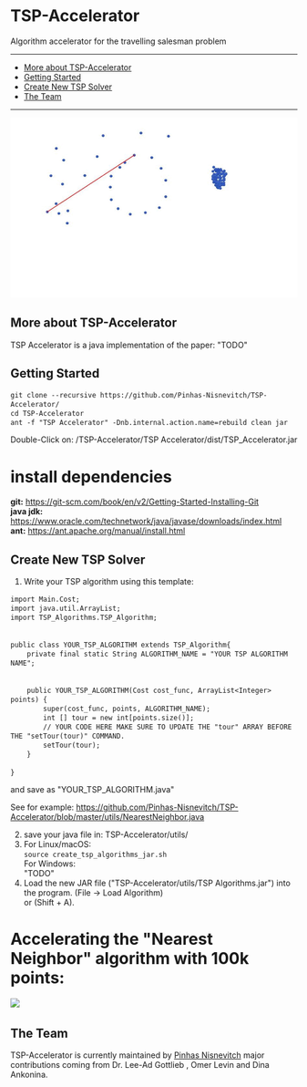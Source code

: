 # TSP-Accelerator
Algorithm accelerator for the travelling salesman problem

------------------------------------------------------------------------------------------------------------------------------
- [More about TSP-Accelerator](#more-about-tsp-accelerator)
- [Getting Started](#getting-started)
- [Create New TSP Solver](#create-new-tsp-solver)
- [The Team](#the-team)
------------------------------------------------------------------------------------------------------------------------------
![](TSPAccelerator.gif)







## More about TSP-Accelerator
TSP Accelerator is a java implementation of the paper: "TODO"



## Getting Started

```
git clone --recursive https://github.com/Pinhas-Nisnevitch/TSP-Accelerator/
cd TSP-Accelerator
ant -f "TSP Accelerator" -Dnb.internal.action.name=rebuild clean jar
```
Double-Click on: /TSP-Accelerator/TSP Accelerator/dist/TSP_Accelerator.jar  

# install dependencies  
**git:** https://git-scm.com/book/en/v2/Getting-Started-Installing-Git  
**java jdk:** https://www.oracle.com/technetwork/java/javase/downloads/index.html  
**ant:** https://ant.apache.org/manual/install.html  


## Create New TSP Solver

1) Write your TSP algorithm using this template:

  ```
  import Main.Cost;
  import java.util.ArrayList;
  import TSP_Algorithms.TSP_Algorithm;


  public class YOUR_TSP_ALGORITHM extends TSP_Algorithm{
      private final static String ALGORITHM_NAME = "YOUR TSP ALGORITHM NAME";


      public YOUR_TSP_ALGORITHM(Cost cost_func, ArrayList<Integer> points) {
          super(cost_func, points, ALGORITHM_NAME);
          int [] tour = new int[points.size()];
          // YOUR CODE HERE MAKE SURE TO UPDATE THE "tour" ARRAY BEFORE THE "setTour(tour)" COMMAND.
          setTour(tour);
      }

  }
  ```
  and save as "YOUR_TSP_ALGORITHM.java"
  
  See for example: https://github.com/Pinhas-Nisnevitch/TSP-Accelerator/blob/master/utils/NearestNeighbor.java

2) save your java file in: TSP-Accelerator/utils/
3) For Linux/macOS:  
   ```source create_tsp_algorithms_jar.sh```  
   For Windows:  
   "TODO"  
4) Load the new JAR file ("TSP-Accelerator/utils/TSP Algorithms.jar") into the program. (File -> Load Algorithm)  
   or (Shift + A).  

# Accelerating the "Nearest Neighbor" algorithm with 100k points:
![](monalisa.png)

## The Team

TSP-Accelerator is currently maintained by [Pinhas Nisnevitch](https://github.com/Pinhas-Nisnevitch)
major contributions coming from Dr. Lee-Ad Gottlieb , Omer Levin and Dina Ankonina.
